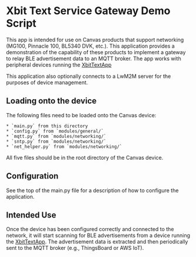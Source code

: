 # Xbit Text Service Gateway Demo Script

This app is intended for use on Canvas
products that support networking (MG100, Pinnacle 100, BL5340 DVK, etc.).
This application provides a demonstration of the capability of these
products to implement a gateway to relay BLE advertisement data to an
MQTT broker.
The app works with peripheral devices running the [XbitTextApp][1]

This application also optionally connects to a LwM2M server for the
purposes of device management.

## Loading onto the device

The following files need to be loaded onto the Canvas device:

    * `main.py` from this directory
    * `config.py` from `modules/general/`
    * `mqtt.py` from `modules/networking/`
    * `sntp.py` from `modules/networking/`
    * `net_helper.py` from `modules/networking/`

All five files should be in the root directory of the Canvas device.

## Configuration

See the top of the main.py file for a description of how to configure
the application.

## Intended Use

Once the device has been configured correctly and connected to the network,
it will start scanning for BLE advertisements from a device running the [XbitTextApp][1]. The advertisement data
is extracted and then periodically sent to the MQTT
broker (e.g., ThingsBoard or AWS IoT).

[1]: ../../bl654_usb/XbitTextApp/XbitTextApp.py "XbitTextApp"
